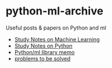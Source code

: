 # python-ml-archive
Useful posts &amp; papers on Python and ml
- [Study Notes on Machine Learning](ml.md)
- [Study Notes on Python](py.md)
- [Python/ml library memo](lib.md)
- [problems to be solved](to-be-solved.md)
